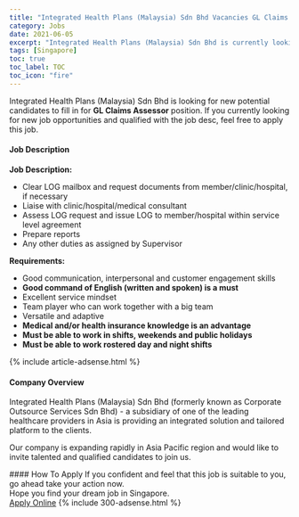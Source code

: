 ```yaml
---
title: "Integrated Health Plans (Malaysia) Sdn Bhd Vacancies GL Claims Assessor" 
category: Jobs 
date: 2021-06-05 
excerpt: "Integrated Health Plans (Malaysia) Sdn Bhd is currently looking for suitable person to fill in the GL Claims Assessor which based in Singapore" 
tags: [Singapore] 
toc: true 
toc_label: TOC 
toc_icon: "fire" 
--- 
```


<p>Integrated Health Plans (Malaysia) Sdn Bhd is looking for new potential candidates to fill in for <b>GL Claims Assessor</b> position. If you currently looking for new job opportunities and qualified with the job desc, feel free to apply this job.
</p><div><div><h4>Job Description</h4></div><div><div><span><div><p><strong>Job Description:</strong></p><ul><li>Clear LOG mailbox and request documents from member/clinic/hospital, if necessary&#160;</li><li>Liaise with clinic/hospital/medical consultant</li><li>Assess LOG request and issue LOG to member/hospital within service level agreement</li><li>Prepare reports</li><li>Any other duties as assigned by Supervisor</li></ul><p><strong>Requirements:</strong></p><ul><li>Good communication, interpersonal and customer engagement skills</li><li><strong>Good command of English (written and spoken) is a must</strong></li><li>Excellent service mindset</li><li>Team player who can work together with a big team</li><li>Versatile and adaptive</li><li><strong>Medical and/or health insurance knowledge is an advantage</strong></li><li><strong>Must be able to work in shifts, weekends and public holidays</strong></li><li><strong>Must be able to work rostered day and night shifts</strong></li></ul></div></span></div></div></div> 
{% include article-adsense.html %} 
<div><div><h4>Company Overview</h4></div><div><div><span><div><p>Integrated Health Plans (Malaysia) Sdn Bhd (formerly known as Corporate Outsource Services Sdn Bhd) - a subsidiary of one of the leading healthcare providers in Asia is providing an integrated solution and tailored platform to the clients.</p><p>Our company is expanding rapidly in Asia Pacific region and would like to invite talented and qualified candidates to join us.</p></div></span></div></div></div> 
#### How To Apply 
If you confident and feel that this job is suitable to you, go ahead take your action now. <br/> 
Hope you find your dream job in Singapore. <br/> 
<a href="https://www.jobstreet.com.my/en/job/gl-claims-assessor-8526083/origin/sg?jobId=jobstreet-sg-job-8526083&" class="btn btn--info" target="_blank" rel="nofollow noopenner">Apply Online</a> 
{% include 300-adsense.html %} 
